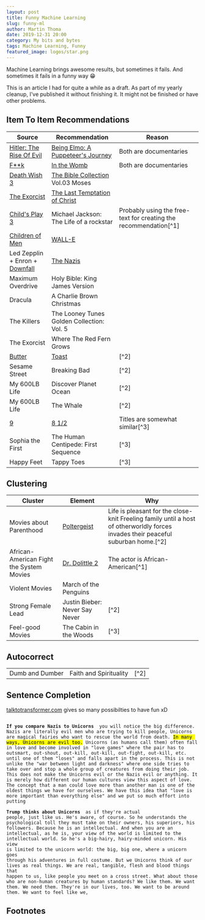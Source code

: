 ```yaml
---
layout: post
title: Funny Machine Learning
slug: funny-ml
author: Martin Thoma
date: 2019-12-31 20:00
category: My bits and bytes
tags: Machine Learning, Funny
featured_image: logos/star.png
---
```

Machine Learning brings awesome results, but sometimes it fails. And sometimes
it fails in a funny way 😁

<div class="info">This is an article I had for quite a while as a draft. As part of my yearly cleanup, I've published it without finishing it. It might not be finished or have other problems.</div>

## Item To Item Recommendations

<table class="table">
    <thead>
        <tr>
            <th>Source</th>
            <th>Recommendation</th>
            <th>Reason</th>
        </tr>
    </thead>
    <tbody>
        <tr>
            <td><a href="https://en.wikipedia.org/wiki/Hitler:_The_Rise_of_Evil">Hitler: The Rise Of Evil</a></td>
            <td><a href="https://en.wikipedia.org/wiki/Being_Elmo:_A_Puppeteer%27s_Journey">Being Elmo: A Puppeteer's Journey</a></td>
            <td>Both are documentaries</td>
        </tr>
        <tr>
            <td><a href="https://en.wikipedia.org/wiki/Fuck_(film)">F**k</a></td>
            <td><a href="https://en.wikipedia.org/wiki/In_the_Womb">In the Womb</a></td>
            <td>Both are documentaries</td>
        </tr>
        <tr>
            <td><a href="https://de.wikipedia.org/wiki/Death_Wish_3">Death Wish 3</a></td>
            <td><a href="https://en.wikipedia.org/wiki/Bible_Collection">The Bible Collection</a> Vol.03 Moses </td>
            <td></td>
        </tr>
        <tr>
            <td><a href="https://en.wikipedia.org/wiki/The_Exorcist_(film)">The Exorcist</a></td>
            <td><a href="https://en.wikipedia.org/wiki/The_Last_Temptation_of_Christ">The Last Temptation of Christ</a></td>
            <td></td>
        </tr>
        <tr>
            <td><a href="https://en.wikipedia.org/wiki/Child%27s_Play_3">Child's Play 3</a></td>
            <td>Michael Jackson: The Life of a rockstar</td>
            <td>Probably using the free-text for creating the recommendation[^1]</td>
        </tr>
        <tr>
            <td><a href="https://en.wikipedia.org/wiki/Children_of_Men">Children of Men</a></td>
            <td><a href="https://en.wikipedia.org/wiki/WALL-E">WALL-E</a></td>
            <td></td>
        </tr>
        <tr>
            <td>Led Zepplin + Enron + <a href="https://en.wikipedia.org/wiki/Downfall_(2004_film)">Downfall</a></td>
            <td><a href="https://en.wikipedia.org/wiki/The_Nazis:_A_Warning_from_History">The Nazis</a></td>
            <td></td>
        </tr>
        <tr>
            <td>Maximum Overdrive</td>
            <td>Holy Bible: King James Version</td>
            <td></td>
        </tr>
        <tr>
            <td>Dracula</td>
            <td>A Charlie Brown Christmas</td>
            <td></td>
        </tr>
        <tr>
            <td>The Killers</td>
            <td>The Looney Tunes Golden Collection: Vol. 5</td>
            <td></td>
        </tr>
        <tr>
            <td>The Exorcist</td>
            <td>Where The Red Fern Grows</td>
            <td></td>
        </tr>
        <tr>
            <td><a href="https://en.wikipedia.org/wiki/Butter_(1998_film)">Butter</a></td>
            <td><a href="https://en.wikipedia.org/wiki/Toast_(film)">Toast</a></td>
            <td>[^2]</td>
        </tr>
        <tr>
            <td>Sesame Street</td>
            <td>Breaking Bad</td>
            <td>[^2]</td>
        </tr>
        <tr>
            <td>My 600LB Life</td>
            <td>Discover Planet Ocean</td>
            <td>[^2]</td>
        </tr>
        <tr>
            <td>My 600LB Life</td>
            <td>The Whale</td>
            <td>[^2]</td>
        </tr>
        <tr>
            <td><a href="https://en.wikipedia.org/wiki/9_(2009_animated_film)">9</a></td>
            <td><a href="https://en.wikipedia.org/wiki/8%C2%BD">8 1/2</a></td>
            <td>Titles are somewhat similar[^3]</td>
        </tr>
        <tr>
            <td>Sophia the First</td>
            <td>The Human Centipede: First Sequence</td>
            <td>[^3]</td>
        </tr>
        <tr>
            <td>Happy Feet</td>
            <td>Tappy Toes</td>
            <td>[^3]</td>
        </tr>
    </tbody>
</table>


## Clustering

<table>
    <thead>
        <tr>
            <th>Cluster</th>
            <th>Element</th>
            <th>Why</th>
        </tr>
    </thead>
    <tbody>
        <tr>
            <td>Movies about Parenthood</td>
            <td><a href="https://en.wikipedia.org/wiki/Poltergeist_(1982_film)">Poltergeist</a></td>
            <td>Life is pleasant for the close-knit Freeling family until a host of otherworldly forces invades their peaceful suburban home.[^2]</td>
        </tr>
        <tr>
            <td>African-American Fight the System Movies</td>
            <td><a href="https://de.wikipedia.org/wiki/Dr._Dolittle_2">Dr. Dolittle 2</a></td>
            <td>The actor is African-American[^1]</td>
        </tr>
        <tr>
            <td>Violent Movies</td>
            <td>March of the Penguins</td>
            <td></td>
        </tr>
        <tr>
            <td>Strong Female Lead</td>
            <td>Justin Bieber: Never Say Never</td>
            <td>[^2]</td>
        </tr>
        <tr>
            <td>Feel-good Movies</td>
            <td>The Cabin in the Woods</td>
            <td>[^3]</td>
        </tr>
    </tbody>
</table>


## Autocorrect

<table>
    <tr>
        <td>Dumb and Dumber</td>
        <td>Faith and Spirituality</td>
        <td>[^2]</td>
    </tr>
</table>


## Sentence Completion

<a href="https://talktotransformer.com/">talktotransformer.com</a> gives so many possibilties to have fun xD

<code>
<b>If you compare Nazis to Unicorns </b> you will notice the big difference. Nazis are literally evil men who are trying to kill people, Unicorns are magical fairies who want to rescue the world from death. <mark>In many ways, Unicorns are evil too.</mark> Unicorns (as humans call them) often fall in love and become involved in "love games" where the pair has to outsmart, out-shout, out-kill, out-kill, out-fight, out-kill, etc. until one of them "loses" and falls apart in the process. This is not unlike the "war between light and darkness" where one side tries to take over and stop a whole group of creatures from doing their job.
This does not make the Unicorns evil or the Nazis evil or anything. It is merely how different our human cultures view this aspect of love.
The concept that a man could love more than another man is one of the oldest things we have for ourselves. We have this idea that "love is more important than everything else" and we put so much effort into putting
</code>

<code><b>Trump thinks about Unicorns </b> as if they're actual people, just like us.  He's aware, of course.  So he understands the psychological toll they must take on their owners, his superiors, his followers.  Because he is an intellectual.  And when you are an intellectual, as he is, your view of the world is limited to the intellectual world.  So he's a big-hairy, hairy-minded unicorn.  His view is limited to the unicorn world: the big, big one, where a unicorn goes through his adventures in full costume.
But we Unicorns think of our lives as real things.  We are real, tangible, flesh and blood things that happen to us, like people you meet on a cross street. What about those who are non-human creatures by human standards?  We like them.  We want them.  We need them.  They're in our lives, too.  We want to be around them.  We want to feel like we,</code>


## Footnotes

[^1]: https://worldwideinterweb.com/funniest-netflix-suggestions-ever-25-photos/
[^2]: https://www.ranker.com/list/weird-netflix-photos/nathandavidson
[^3]: https://www.funnyordie.com/2013/7/8/17702770/6-ridiculous-netflix-suggestions
